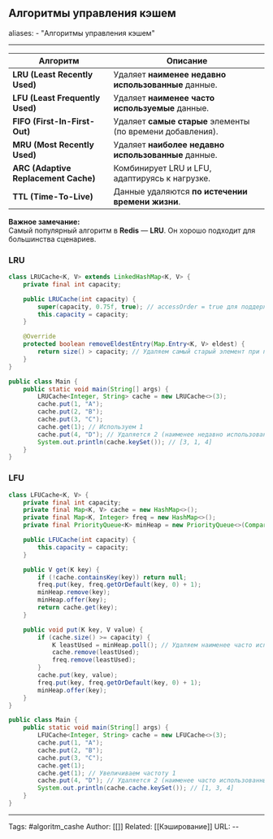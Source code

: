 ## Алгоритмы управления кэшем

aliases: 
	- "Алгоритмы управления кэшем"

---

| Алгоритм                             | Описание                                                   |
| ------------------------------------ | ---------------------------------------------------------- |
| **LRU (Least Recently Used)**        | Удаляет **наименее недавно использованные** данные.        |
| **LFU (Least Frequently Used)**      | Удаляет **наименее часто используемые** данные.            |
| **FIFO (First-In-First-Out)**        | Удаляет **самые старые** элементы (по времени добавления). |
| **MRU (Most Recently Used)**         | Удаляет **наиболее недавно использованные** данные.        |
| **ARC (Adaptive Replacement Cache)** | Комбинирует LRU и LFU, адаптируясь к нагрузке.             |
| **TTL (Time-To-Live)**               | Данные удаляются **по истечении времени жизни**.           |
**Важное замечание:**  
Самый популярный алгоритм в **Redis** — **LRU**. Он хорошо подходит для большинства сценариев.


### LRU
```java
class LRUCache<K, V> extends LinkedHashMap<K, V> {
    private final int capacity;

    public LRUCache(int capacity) {
        super(capacity, 0.75f, true); // accessOrder = true для поддержки LRU
        this.capacity = capacity;
    }

    @Override
    protected boolean removeEldestEntry(Map.Entry<K, V> eldest) {
        return size() > capacity; // Удаляем самый старый элемент при переполнении
    }
}

public class Main {
    public static void main(String[] args) {
        LRUCache<Integer, String> cache = new LRUCache<>(3);
        cache.put(1, "A");
        cache.put(2, "B");
        cache.put(3, "C");
        cache.get(1); // Используем 1
        cache.put(4, "D"); // Удаляется 2 (наименее недавно использованный)
        System.out.println(cache.keySet()); // [3, 1, 4]
    }
}
```
### LFU
```java
class LFUCache<K, V> {
    private final int capacity;
    private final Map<K, V> cache = new HashMap<>();
    private final Map<K, Integer> freq = new HashMap<>();
    private final PriorityQueue<K> minHeap = new PriorityQueue<>(Comparator.comparingInt(freq::get));

    public LFUCache(int capacity) {
        this.capacity = capacity;
    }

    public V get(K key) {
        if (!cache.containsKey(key)) return null;
        freq.put(key, freq.getOrDefault(key, 0) + 1);
        minHeap.remove(key);
        minHeap.offer(key);
        return cache.get(key);
    }

    public void put(K key, V value) {
        if (cache.size() >= capacity) {
            K leastUsed = minHeap.poll(); // Удаляем наименее часто используемый
            cache.remove(leastUsed);
            freq.remove(leastUsed);
        }
        cache.put(key, value);
        freq.put(key, freq.getOrDefault(key, 0) + 1);
        minHeap.offer(key);
    }
}

public class Main {
    public static void main(String[] args) {
        LFUCache<Integer, String> cache = new LFUCache<>(3);
        cache.put(1, "A");
        cache.put(2, "B");
        cache.put(3, "C");
        cache.get(1);
        cache.get(1); // Увеличиваем частоту 1
        cache.put(4, "D"); // Удаляется 2 (наименее часто использованный)
        System.out.println(cache.cache.keySet()); // [1, 3, 4]
    }
}
```

---

Tags:  #algoritm_cashe
Author: [[]]
Related: [[Кэширование]]
URL: -- 